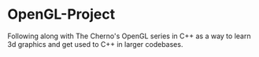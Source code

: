 # OpenGL-Project
Following along with The Cherno's OpenGL series in C++ as a way to learn 3d graphics and get used to C++ in larger codebases.
